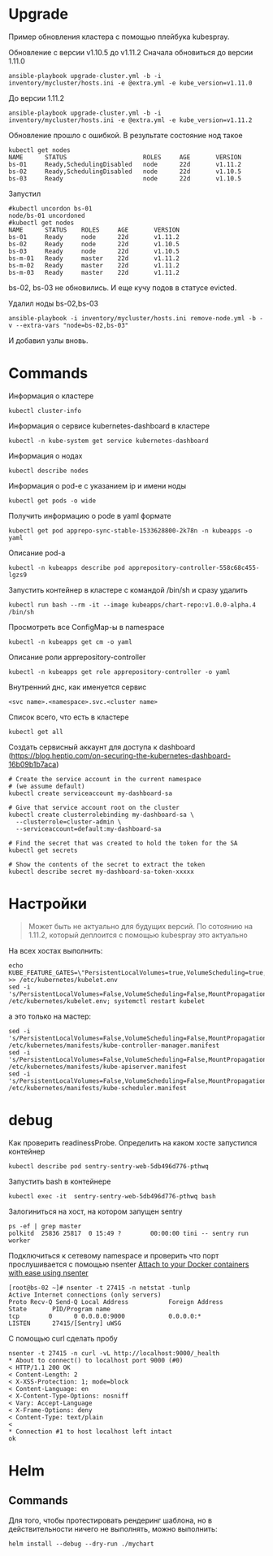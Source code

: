 # Upgrade

Пример обновления кластера с помощью плейбука kubespray.

Обновление с версии v1.10.5 до v1.11.2
Сначала обновиться до версии 1.11.0
~~~
ansible-playbook upgrade-cluster.yml -b -i inventory/mycluster/hosts.ini -e @extra.yml -e kube_version=v1.11.0
~~~
До версии 1.11.2
~~~
ansible-playbook upgrade-cluster.yml -b -i inventory/mycluster/hosts.ini -e @extra.yml -e kube_version=v1.11.2
~~~

Обновление прошло с ошибкой.
В результате состояние нод такое
~~~
kubectl get nodes                                                                                                                                                                                                     
NAME      STATUS                     ROLES     AGE       VERSION                                                                                                                                                                             
bs-01     Ready,SchedulingDisabled   node      22d       v1.11.2                                                                                                                                                                             
bs-02     Ready,SchedulingDisabled   node      22d       v1.10.5                                                                                      
bs-03     Ready                      node      22d       v1.10.5
~~~

Запустил
```
#kubectl uncordon bs-01
node/bs-01 uncordoned
#kubectl get nodes                                                                                                                                                                                                    
NAME      STATUS    ROLES     AGE       VERSION
bs-01     Ready     node      22d       v1.11.2
bs-02     Ready     node      22d       v1.10.5
bs-03     Ready     node      22d       v1.10.5
bs-m-01   Ready     master    22d       v1.11.2
bs-m-02   Ready     master    22d       v1.11.2
bs-m-03   Ready     master    22d       v1.11.2
```

bs-02, bs-03 не обновились. И еще кучу подов в статусе evicted.

Удалил  ноды bs-02,bs-03
~~~
ansible-playbook -i inventory/mycluster/hosts.ini remove-node.yml -b -v --extra-vars "node=bs-02,bs-03"
~~~

И добавил узлы вновь.


# Commands

Информация о кластере

```
kubectl cluster-info
```
Информация о сервисе kubernetes-dashboard в кластере
```
kubectl -n kube-system get service kubernetes-dashboard
```
Информация о нодах
```
kubectl describe nodes
```
Информация о pod-е c указанием ip и имени ноды
~~~
kubectl get pods -o wide
~~~
Получить информацию о pode в yaml формате
~~~
kubectl get pod apprepo-sync-stable-1533628800-2k78n -n kubeapps -o yaml
~~~

Описание pod-а
~~~
kubectl -n kubeapps describe pod apprepository-controller-558c68c455-lgzs9
~~~

Запустить контейнер в кластере c командой /bin/sh и сразу удалить
~~~
kubectl run bash --rm -it --image kubeapps/chart-repo:v1.0.0-alpha.4 /bin/sh
~~~

Просмотреть все ConfigMap-ы в namespace
~~~
kubectl -n kubeapps get cm -o yaml
~~~

Описание роли apprepository-controller
~~~
kubectl -n kubeapps get role apprepository-controller -o yaml
~~~

Внутренний днс, как именуется сервис
~~~
<svc name>.<namespace>.svc.<cluster name>
~~~

Cписок всего, что есть в кластере
~~~
kubectl get all
~~~


Создать сервисный аккаунт для доступа к dashboard (https://blog.heptio.com/on-securing-the-kubernetes-dashboard-16b09b1b7aca)
~~~
# Create the service account in the current namespace
# (we assume default)
kubectl create serviceaccount my-dashboard-sa

# Give that service account root on the cluster
kubectl create clusterrolebinding my-dashboard-sa \
  --clusterrole=cluster-admin \
  --serviceaccount=default:my-dashboard-sa

# Find the secret that was created to hold the token for the SA
kubectl get secrets

# Show the contents of the secret to extract the token
kubectl describe secret my-dashboard-sa-token-xxxxx
~~~

# Настройки

> Может быть не актуально для будущих версий. По сотоянию на 1.11.2, который деплоится с помощью kubespray это актуально

На всех хостах выполнить:
~~~
echo KUBE_FEATURE_GATES=\"PersistentLocalVolumes=true,VolumeScheduling=true,MountPropagation=true\" >> /etc/kubernetes/kubelet.env
sed -i 's/PersistentLocalVolumes=False,VolumeScheduling=False,MountPropagation=False/PersistentLocalVolumes=True,VolumeScheduling=True,MountPropagation=True/' /etc/kubernetes/kubelet.env; systemctl restart kubelet
~~~

а это только на мастер:
~~~
sed -i 's/PersistentLocalVolumes=False,VolumeScheduling=False,MountPropagation=False/PersistentLocalVolumes=True,VolumeScheduling=True,MountPropagation=True/' /etc/kubernetes/manifests/kube-controller-manager.manifest
sed -i 's/PersistentLocalVolumes=False,VolumeScheduling=False,MountPropagation=False/PersistentLocalVolumes=True,VolumeScheduling=True,MountPropagation=True/' /etc/kubernetes/manifests/kube-apiserver.manifest
sed -i 's/PersistentLocalVolumes=False,VolumeScheduling=False,MountPropagation=False/PersistentLocalVolumes=True,VolumeScheduling=True,MountPropagation=True/' /etc/kubernetes/manifests/kube-scheduler.manifest
~~~

# debug
Как проверить readinessProbe.
Определить на каком хосте запустился контейнер
~~~
kubectl describe pod sentry-sentry-web-5db496d776-pthwq
~~~

Запустить bash в контейнере
~~~
kubectl exec -it  sentry-sentry-web-5db496d776-pthwq bash
~~~
Залогиниться на хост, на котором запущен sentry
~~~
ps -ef | grep master
polkitd  25836 25817  0 15:49 ?        00:00:00 tini -- sentry run worker
~~~

Подключиться к сетевому namespace и проверить что порт прослушивается с помощью nsenter [Attach to your Docker containers with ease using nsenter](https://coderwall.com/p/xwbraq/attach-to-your-docker-containers-with-ease-using-nsenter)
~~~
[root@bs-02 ~]# nsenter -t 27415 -n netstat -tunlp
Active Internet connections (only servers)
Proto Recv-Q Send-Q Local Address           Foreign Address         State       PID/Program name
tcp        0      0 0.0.0.0:9000            0.0.0.0:*               LISTEN      27415/[Sentry] uWSG
~~~

С помощью curl сделать пробу
~~~
nsenter -t 27415 -n curl -vL http://localhost:9000/_health                                                                                                                                                                   
* About to connect() to localhost port 9000 (#0)
< HTTP/1.1 200 OK
< Content-Length: 2
< X-XSS-Protection: 1; mode=block
< Content-Language: en
< X-Content-Type-Options: nosniff
< Vary: Accept-Language
< X-Frame-Options: deny
< Content-Type: text/plain
<
* Connection #1 to host localhost left intact
ok
~~~

# Helm

## Commands
Для того, чтобы протестировать рендеринг шаблона, но в действительности ничего не выполнять, можно выполнить:
```
helm install --debug --dry-run ./mychart
```
